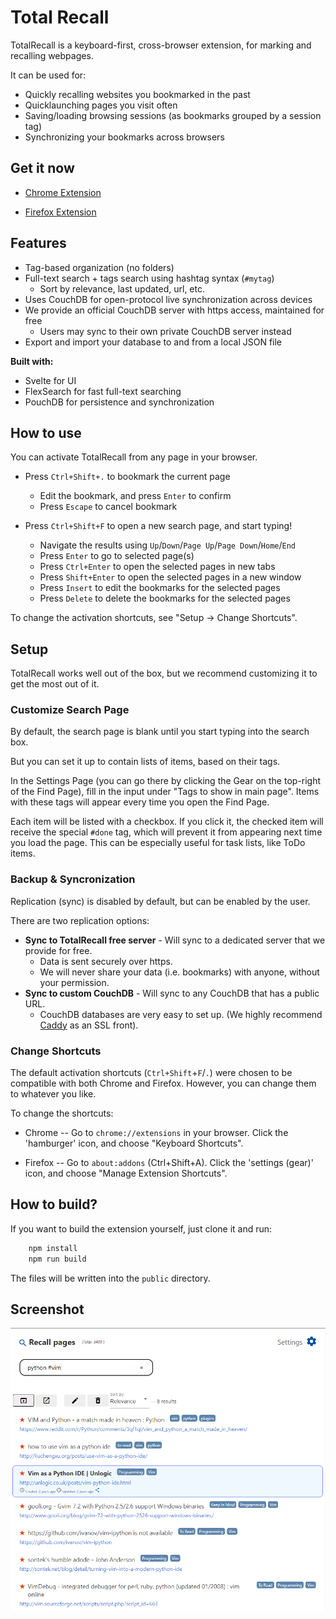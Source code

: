 # Total Recall

TotalRecall is a keyboard-first, cross-browser extension, for marking and recalling webpages.

It can be used for:
- Quickly recalling websites you bookmarked in the past
- Quicklaunching pages you visit often
- Saving/loading browsing sessions (as bookmarks grouped by a session tag)
- Synchronizing your bookmarks across browsers

## Get it now

- [Chrome Extension](https://chrome.google.com/webstore/detail/total-recall/fjhhkjfebkebegmdmemndmbnaoccpfcj)

- [Firefox Extension](https://addons.mozilla.org/en-US/firefox/addon/total-recall/)

## Features

- Tag-based organization (no folders)
- Full-text search + tags search using hashtag syntax (`#mytag`)
	- Sort by relevance, last updated, url, etc. 
- Uses CouchDB for open-protocol live synchronization across devices
- We provide an official CouchDB server with https access, maintained for free
	- Users may sync to their own private CouchDB server instead
- Export and import your database to and from a local JSON file

**Built with:**
- Svelte for UI
- FlexSearch for fast full-text searching
- PouchDB for persistence and synchronization

## How to use

You can activate TotalRecall from any page in your browser.

- Press `Ctrl+Shift+.` to bookmark the current page
	- Edit the bookmark, and press `Enter` to confirm
	- Press `Escape` to cancel bookmark

- Press `Ctrl+Shift+F` to open a new search page, and start typing!
	- Navigate the results using `Up`/`Down`/`Page Up`/`Page Down`/`Home`/`End`
	- Press `Enter` to go to selected page(s)
	- Press `Ctrl+Enter` to open the selected pages in new tabs
	- Press `Shift+Enter` to open the selected pages in a new window
	- Press `Insert` to edit the bookmarks for the selected pages
	- Press `Delete` to delete the bookmarks for the selected pages

To change the activation shortcuts, see "Setup -> Change Shortcuts".

## Setup

TotalRecall works well out of the box, but we recommend customizing it to get the most out of it.

### Customize Search Page

By default, the search page is blank until you start typing into the search box.

But you can set it up to contain lists of items, based on their tags.

In the Settings Page (you can go there by clicking the Gear on the top-right of the Find Page), fill in the input under "Tags to show in main page". Items with these tags will appear every time you open the Find Page.

Each item will be listed with a checkbox. If you click it, the checked item will receive the special `#done` tag, which will prevent it from appearing next time you load the page. This can be especially useful for task lists, like ToDo items. 

### Backup & Syncronization

Replication (sync) is disabled by default, but can be enabled by the user.

There are two replication options:

- **Sync to TotalRecall free server** - Will sync to a dedicated server that we provide for free.
	- Data is sent securely over https.
	- We will never share your data (i.e. bookmarks) with anyone, without your permission.
- **Sync to custom CouchDB** - Will sync to any CouchDB that has a public URL.
	- CouchDB databases are very easy to set up. (We highly recommend [Caddy](https://caddyserver.com/) as an SSL front).

### Change Shortcuts

The default activation shortcuts (`Ctrl+Shift`+`F`/`.`) were chosen to be compatible with both Chrome and Firefox. However, you can change them to whatever you like.

To change the shortcuts:

- Chrome -- Go to `chrome://extensions` in your browser. Click the 'hamburger' icon, and choose "Keyboard Shortcuts".

- Firefox -- Go to `about:addons` (Ctrl+Shift+A). Click the 'settings (gear)' icon, and choose "Manage Extension Shortcuts". 



## How to build?

If you want to build the extension yourself, just clone it and run:

```bash
	npm install
	npm run build
```

The files will be written into the `public` directory.

## Screenshot

![Screenshot](screenshot1.png)
